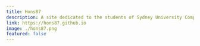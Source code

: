 ```yaml
---
title: Hons87
description: A site dedicated to the students of Sydney University Computer Science Honours 1987.
link: https://hons87.github.io
image: ./hons87.png
featured: false
---
```

